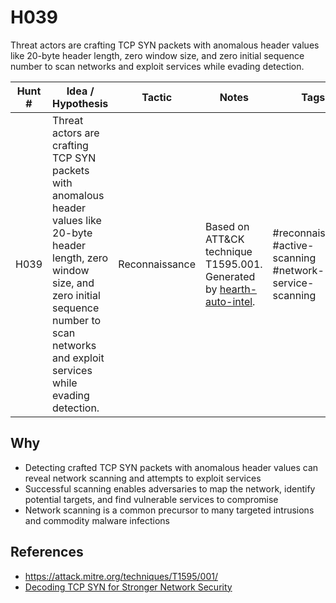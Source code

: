 # H039

Threat actors are crafting TCP SYN packets with anomalous header values like 20-byte header length, zero window size, and zero initial sequence number to scan networks and exploit services while evading detection.

| Hunt #       | Idea / Hypothesis                                                      | Tactic         | Notes                                                                              | Tags                           | Submitter           |
|--------------|-------------------------------------------------------------------------|----------------|------------------------------------------------------------------------------------|--------------------------------|---------------------|
| H039 | Threat actors are crafting TCP SYN packets with anomalous header values like 20-byte header length, zero window size, and zero initial sequence number to scan networks and exploit services while evading detection.                                                     | Reconnaissance | Based on ATT&CK technique T1595.001. Generated by [hearth-auto-intel](https://github.com/THORCollective/HEARTH). | #reconnaissance #active-scanning #network-service-scanning | [Sydney Marrone](https://www.linkedin.com/in/sydneymarrone/) |

## Why
- Detecting crafted TCP SYN packets with anomalous header values can reveal network scanning and attempts to exploit services
- Successful scanning enables adversaries to map the network, identify potential targets, and find vulnerable services to compromise  
- Network scanning is a common precursor to many targeted intrusions and commodity malware infections

## References
- https://attack.mitre.org/techniques/T1595/001/
- [Decoding TCP SYN for Stronger Network Security](https://www.netscout.com/blog/asert/decoding-tcp-syn-stronger-network-security)

